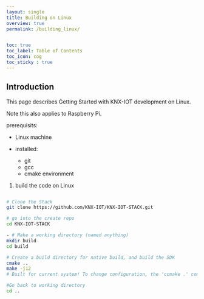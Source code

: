 ```yaml
---
layout: single
title: Building on Linux
overview: true
permalink: /building_linux/


toc: true
toc_label: Table of Contents
toc_icon: cog
toc_sticky : true
---
```


## Introduction

This page describes Getting Started with KNX-IOT development on Linux.

Note this also applies to Raspberry Pi.

prerequisits:

- Linux machine
- installed:

  - git
  - gcc
  - cmake environment

1. build the code on Linux

```bash

# Clone the Stack
git clone https://github.com/KNX-IOT/KNX-IOT-STACK.git

# go into the create repo
cd KNX-IOT-STACK

- # Make a working directory (named anything)
mkdir build
cd build 

# Create a build directory for native build, and build the SDK
cmake ..
make -j12
# Built for current system! To change configuration, the 'ccmake .' command can be used

#Go back to working directory
cd ..

```
